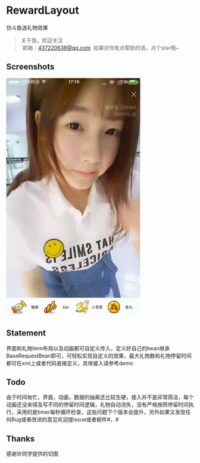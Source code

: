 # RewardLayout
仿斗鱼送礼物效果
> 关于我，欢迎关注  
  邮箱：437220638@qq.com
  如果对你有点帮助的话，点个star哦~
 
## Screenshots
![image](/screenshots/photo.gif)

## Statement
界面和礼物item布局以及动画都可自定义传入，定义好自己的bean继承BaseRequestBean即可，可轻松实现自定义的效果，最大礼物数和礼物停留时间都可在xml上或者代码直接定义，具体接入请参考demo

## Todo
由于时间匆忙，界面，动画，数据的抽离还比较生硬，接入并不是非常简洁，每个动画还没来得及写不同的停留时间逻辑，礼物自动消失，没有严格按照停留时间执行，采用的是timer每秒循环检查，这些问题下个版本会提升，另外如果又发现任何Bug或者改进的意见欢迎提issue或者邮件#，#

## Thanks
感谢许同学提供的切图
